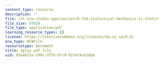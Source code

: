 ```yaml
---
content_type: resource
description: ''
file: /ol-ocw-studio-app/courses/8-334-statistical-mechanics-ii-statistical-physics-of-fields-spring-2014/95e4671e599cd75997c981fa74c616b6_PGnLAx8e4Gk.pdf
file_size: 97028
file_type: application/pdf
learning_resource_types: []
license: https://creativecommons.org/licenses/by-nc-sa/4.0/
ocw_type: OCWFile
resourcetype: Document
title: 3play pdf file
uid: 95e4671e-599c-d759-97c9-81fa74c616b6
---
```

